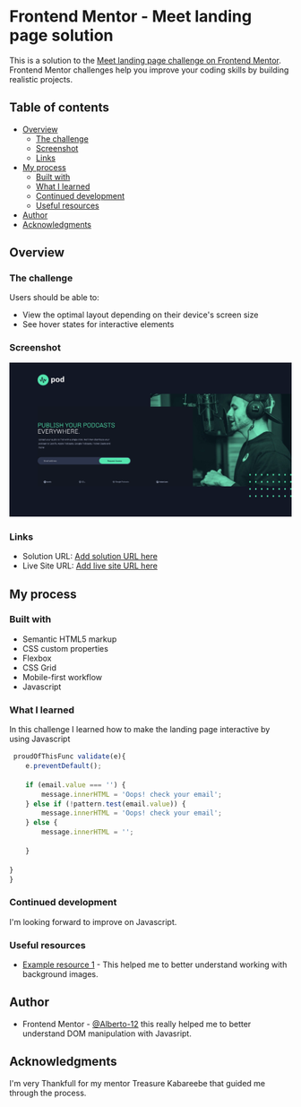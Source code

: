 # Frontend Mentor - Meet landing page solution

This is a solution to the [Meet landing page challenge on Frontend Mentor](https://www.frontendmentor.io/challenges/meet-landing-page-rbTDS6OUR). Frontend Mentor challenges help you improve your coding skills by building realistic projects. 

## Table of contents

- [Overview](#overview)
  - [The challenge](#the-challenge)
  - [Screenshot](#screenshot)
  - [Links](#links)
- [My process](#my-process)
  - [Built with](#built-with)
  - [What I learned](#what-i-learned)
  - [Continued development](#continued-development)
  - [Useful resources](#useful-resources)
- [Author](#author)
- [Acknowledgments](#acknowledgments)



## Overview

### The challenge

Users should be able to:

- View the optimal layout depending on their device's screen size
- See hover states for interactive elements

### Screenshot

![](./assets/Screenshot%202022-12-12%20at%2014-22-55%20Frontend%20Mentor%20Pod%20request%20access%20landing%20page.png)



### Links

- Solution URL: [Add solution URL here](https://your-solution-url.com)
- Live Site URL: [Add live site URL here](https://your-live-site-url.com)

## My process

### Built with

- Semantic HTML5 markup
- CSS custom properties
- Flexbox
- CSS Grid
- Mobile-first workflow
- Javascript


### What I learned

In this challenge I learned how to make the landing page interactive by using Javascript



```js
 proudOfThisFunc validate(e){
    e.preventDefault();

    if (email.value === '') {
        message.innerHTML = 'Oops! check your email';
    } else if (!pattern.test(email.value)) {
        message.innerHTML = 'Oops! check your email';
    } else {
        message.innerHTML = '';
       
    }
   
}
}
```

### Continued development

I'm looking forward to improve on Javascript.

### Useful resources

- [Example resource 1](https://www.youtube.com/watch?v=i37KVt_IcXw) - This helped me to better understand working with background images.

## Author


- Frontend Mentor - [@Alberto-12](https://www.frontendmentor.io/profile/yourusername) this really helped me to better understand DOM manipulation with Javasript.

## Acknowledgments

I'm very Thankfull for my mentor Treasure Kabareebe that guided me through the process.